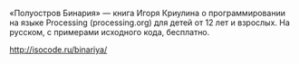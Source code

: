 «Полуостров Бинария» — книга Игоря Криулина о программировании на языке Processing (processing.org) для детей от 12 лет и взрослых.
На русском, с примерами исходного кода, бесплатно.

http://isocode.ru/binariya/
